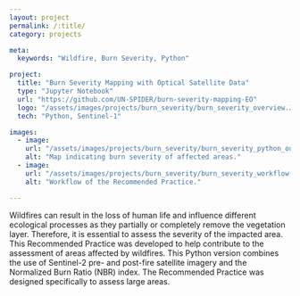 ```yaml
---
layout: project
permalink: /:title/
category: projects

meta:
  keywords: "Wildfire, Burn Severity, Python"

project:
  title: "Burn Severity Mapping with Optical Satellite Data"
  type: "Jupyter Notebook"
  url: "https://github.com/UN-SPIDER/burn-severity-mapping-EO"
  logo: "/assets/images/projects/burn_severity/burn_severity_overview.JPG"
  tech: "Python, Sentinel-1"

images:
  - image:
    url: "/assets/images/projects/burn_severity/burn_severity_python_output.png"
    alt: "Map indicating burn severity of affected areas."
  - image:
    url: "/assets/images/projects/burn_severity/burn_severity_workflow.png"
    alt: "Workflow of the Recommended Practice."

---
```

<p>Wildfires can result in the loss of human life and influence different ecological processes as they partially or completely remove the vegetation layer. Therefore, it is essential to assess the severity of the impacted area. This Recommended Practice was developed to help contribute to the assessment of areas affected by wildfires. This Python version combines the use of Sentinel-2 pre- and post-fire satellite imagery and the Normalized Burn Ratio (NBR) index. The Recommended Practice was designed specifically to assess large areas.</p>